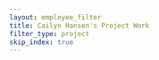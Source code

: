 ```yaml
---
layout: employee_filter
title: Cailyn Hansen's Project Work
filter_type: project
skip_index: true
---
```

